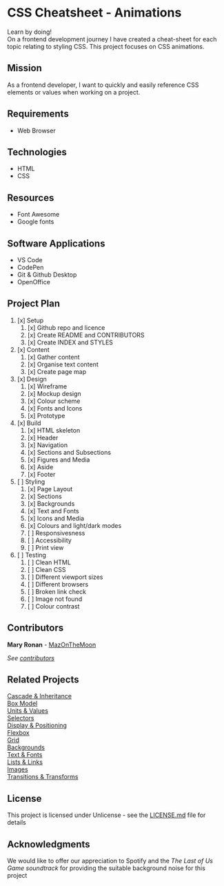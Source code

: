 # CSS Cheatsheet - Animations

Learn by doing!<br>
On a frontend development journey I have created a cheat-sheet for each topic relating to styling CSS. This project focuses on CSS animations.

 ## Mission

As a frontend developer, I want to quickly and easily reference CSS elements or values when working on a project.

 ## Requirements

 * Web Browser


## Technologies

 * HTML
 * CSS


## Resources

* Font Awesome
* Google fonts

## Software Applications

 * VS Code
 * CodePen
 * Git & Github Desktop
 * OpenOffice

## Project Plan

1. [x] Setup<br>
    1. [x] Github repo and licence
    2. [x] Create README and CONTRIBUTORS
    3. [x] Create INDEX and STYLES
2. [x] Content<br>
    1. [x] Gather content
    2. [x] Organise text content
    3. [x] Create page map
3. [x] Design<br>
    1. [x] Wireframe
    2. [x] Mockup design
    3. [x] Colour scheme
    4. [x] Fonts and Icons
    5. [x] Prototype
4. [x] Build<br>
    1. [x] HTML skeleton
    2. [x] Header
    3. [x] Navigation
    3. [x] Sections and Subsections
    4. [x] Figures and Media
    4. [x] Aside
    3. [x] Footer 
5. [ ] Styling<br>
    1. [x] Page Layout
    2. [x] Sections
    3. [x] Backgrounds
    4. [x] Text and Fonts
    5. [x] Icons and Media
    6. [x] Colours and light/dark modes
    7. [ ] Responsivesness
    8. [ ] Accessibility
    9. [ ] Print view
6. [ ] Testing<br>
    1. [ ] Clean HTML
    2. [ ] Clean CSS
    3. [ ] Different viewport sizes
    4. [ ] Different browsers
    5. [ ] Broken link check
    6. [ ] Image not found
    7. [ ] Colour contrast



## Contributors

**Mary Ronan** - [MazOnTheMoon](https://github.com/MazontheMoon)

*See [contributors](https://github.com/MazontheMoon/css_cheatsheet_animations/blob/0007161e8386c20a0b0ea8eb80c54dda151adb85/contributors.md)*

## Related Projects

[Cascade & Inheritance](https://codepen.io/mazonthemoon/full/GRpRYvq)<br>
[Box Model](https://codepen.io/mazonthemoon/full/KKdgeoJ)<br>
[Units & Values](https://codepen.io/mazonthemoon/full/zYGbdJK)<br>
[Selectors](https://codepen.io/mazonthemoon/full/dyGJRvx)<br>
[Display & Positioning](https://codepen.io/mazonthemoon/full/wvGzrOP)<br>
[Flexbox](https://codepen.io/mazonthemoon/full/JjXVMrb)<br>
[Grid](https://codepen.io/mazonthemoon/full/bGdjBy)<br>
[Backgrounds](https://codepen.io/mazonthemoon/full/KKgWeoO)<br>
[Text & Fonts](https://codepen.io/mazonthemoon/full/xxRjbG)<br>
[Lists & Links](https://codepen.io/mazonthemoon/full/poRKbZv)<br>
[Images](https://codepen.io/mazonthemoon/full/xxqrdrV)<br>
[Transitions & Transforms](https://codepen.io/mazonthemoon/full/vYeLaRN)<br>

## License

This project is licensed under Unlicense - see the [LICENSE.md](LICENSE.md) file for details

## Acknowledgments
We would like to offer our appreciation to Spotify and the *The Last of Us Game soundtrack*  for providing the suitable background noise for this project